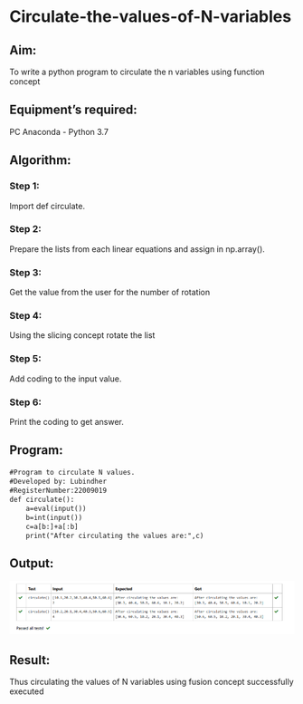# Circulate-the-values-of-N-variables
## Aim:
To write a python program to circulate the n variables using function concept
## Equipment’s required:
PC
Anaconda - Python 3.7
## Algorithm: 
### Step 1: 
Import def circulate.
### Step 2: 
Prepare the lists from each linear equations and assign in np.array().
### Step 3: 
Get the value from the user for the number of rotation
### Step 4: 
Using the slicing concept rotate the list
### Step 5: 
Add coding to the input value.
### Step 6: 
Print the coding to get answer.

## Program:
```
#Program to circulate N values.
#Developed by: Lubindher
#RegisterNumber:22009019
def circulate():
    a=eval(input())
    b=int(input())
    c=a[b:]+a[:b]
    print("After circulating the values are:",c)
```

## Output:
![output](./Screenshot%202022-12-27%20202008.png)

## Result:
Thus circulating the values of N variables using fusion concept successfully executed
